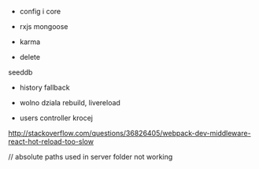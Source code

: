 
- config i core

- rxjs mongoose

- karma

- delete

seeddb

- history fallback

- wolno dziala rebuild, livereload

- users controller krocej

http://stackoverflow.com/questions/36826405/webpack-dev-middleware-react-hot-reload-too-slow


// absolute paths used in server folder not working